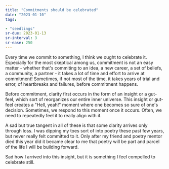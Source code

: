 ```yaml
---
title: "Commitments should be celebrated"
date: "2023-01-10"
tags:

- "seedlings"
sr-due: 2023-01-13
sr-interval: 3
sr-ease: 250
---
```


Every time we commit to something, I think we ought to celebrate it. Especially for the most skeptical among us, commitment is not an easy matter - whether that's commiting to an idea, a new career, a set of beliefs, a community, a partner - it takes a lot of time and effort to arrive at commitment! Sometimes, if not most of the time, it takes years of trial and error, of heartbreaks and failures, before commitment happens.

Before commitment, clarity first occurs in the form of an insight or a gut-feel, which sort of reorganizes our entire inner universe. This insight or gut-feel creates a "Hell, yeah!" moment where one becomes so sure of one's decision. Sometimes, we respond to this moment once it occurs. Often, we need to repeatedly feel it to really align with it.

A sad but true tangent in all of these is that some clarity arrives only through loss. I was dipping my toes sort of into poetry these past few years, but never really felt committed to it. Only after my friend and poetry mentor died this year did it became clear to me that poetry will be part and parcel of the life I will be building forward.

Sad how I arrived into this insight, but it is something I feel compelled to celebrate still.
